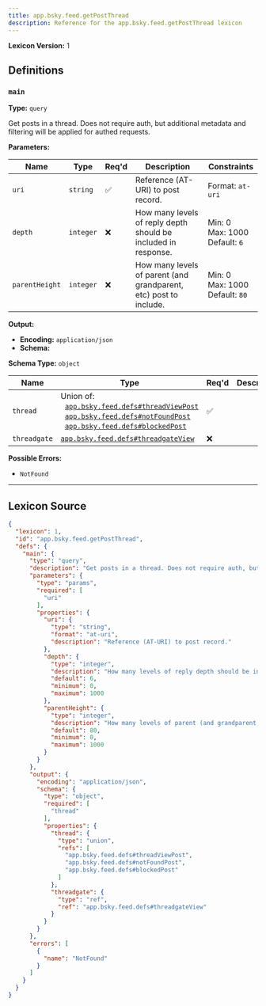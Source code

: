 ```yaml
---
title: app.bsky.feed.getPostThread
description: Reference for the app.bsky.feed.getPostThread lexicon
---
```

**Lexicon Version:** 1

## Definitions

<a name="main"></a>
### `main`

**Type:** `query`

Get posts in a thread. Does not require auth, but additional metadata and filtering will be applied for authed requests.

**Parameters:**

| Name | Type | Req'd  | Description | Constraints |
|------|------|----------|-------------|-------------|
| `uri` | `string` | ✅  | Reference (AT-URI) to post record. | Format: `at-uri` |
| `depth` | `integer` | ❌  | How many levels of reply depth should be included in response. | Min: 0<br/>Max: 1000<br/>Default: `6` |
| `parentHeight` | `integer` | ❌  | How many levels of parent (and grandparent, etc) post to include. | Min: 0<br/>Max: 1000<br/>Default: `80` |
**Output:**

- **Encoding:** `application/json`
- **Schema:**

**Schema Type:** `object`

| Name | Type | Req'd  | Description | Constraints |
|------|------|----------|-------------|-------------|
| `thread` | Union of:<br/>&nbsp;&nbsp;[`app.bsky.feed.defs#threadViewPost`](/lexicons/app/bsky/feed/defs#threadViewPost)<br/>&nbsp;&nbsp;[`app.bsky.feed.defs#notFoundPost`](/lexicons/app/bsky/feed/defs#notFoundPost)<br/>&nbsp;&nbsp;[`app.bsky.feed.defs#blockedPost`](/lexicons/app/bsky/feed/defs#blockedPost) | ✅  |  |  |
| `threadgate` | [`app.bsky.feed.defs#threadgateView`](/lexicons/app/bsky/feed/defs#threadgateView) | ❌  |  |  |
**Possible Errors:**

- `NotFound`

---

## Lexicon Source
```json
{
  "lexicon": 1,
  "id": "app.bsky.feed.getPostThread",
  "defs": {
    "main": {
      "type": "query",
      "description": "Get posts in a thread. Does not require auth, but additional metadata and filtering will be applied for authed requests.",
      "parameters": {
        "type": "params",
        "required": [
          "uri"
        ],
        "properties": {
          "uri": {
            "type": "string",
            "format": "at-uri",
            "description": "Reference (AT-URI) to post record."
          },
          "depth": {
            "type": "integer",
            "description": "How many levels of reply depth should be included in response.",
            "default": 6,
            "minimum": 0,
            "maximum": 1000
          },
          "parentHeight": {
            "type": "integer",
            "description": "How many levels of parent (and grandparent, etc) post to include.",
            "default": 80,
            "minimum": 0,
            "maximum": 1000
          }
        }
      },
      "output": {
        "encoding": "application/json",
        "schema": {
          "type": "object",
          "required": [
            "thread"
          ],
          "properties": {
            "thread": {
              "type": "union",
              "refs": [
                "app.bsky.feed.defs#threadViewPost",
                "app.bsky.feed.defs#notFoundPost",
                "app.bsky.feed.defs#blockedPost"
              ]
            },
            "threadgate": {
              "type": "ref",
              "ref": "app.bsky.feed.defs#threadgateView"
            }
          }
        }
      },
      "errors": [
        {
          "name": "NotFound"
        }
      ]
    }
  }
}
```
